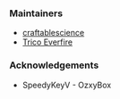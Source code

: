 ### Maintainers
- [craftablescience](https://github.com/craftablescience)
- [Trico Everfire](https://github.com/Trico-Everfire)

### Acknowledgements
- SpeedyKeyV - OzxyBox
